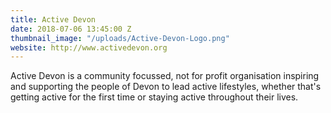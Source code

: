 ```yaml
---
title: Active Devon
date: 2018-07-06 13:45:00 Z
thumbnail_image: "/uploads/Active-Devon-Logo.png"
website: http://www.activedevon.org
---
```


Active Devon is a community focussed, not for profit organisation inspiring and supporting the people of Devon to lead active lifestyles, whether that's getting active for the first time or staying active throughout their lives. 